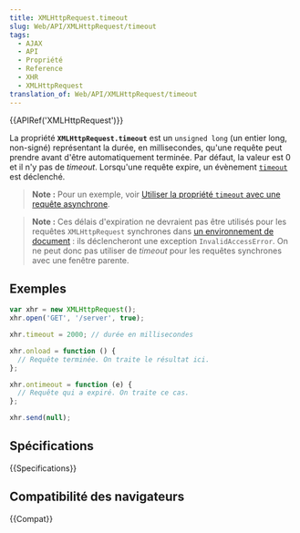 ```yaml
---
title: XMLHttpRequest.timeout
slug: Web/API/XMLHttpRequest/timeout
tags:
  - AJAX
  - API
  - Propriété
  - Reference
  - XHR
  - XMLHttpRequest
translation_of: Web/API/XMLHttpRequest/timeout
---
```


{{APIRef('XMLHttpRequest')}}

La propriété **`XMLHttpRequest.timeout`** est un `unsigned long` (un entier long, non-signé) représentant la durée, en millisecondes, qu'une requête peut prendre avant d'être automatiquement terminée. Par défaut, la valeur est 0 et il n'y pas de _timeout_. Lorsqu'une requête expire, un évènement [`timeout`](/fr/docs/Web/API/XMLHttpRequest/timeout_event) est déclenché.

> **Note :** Pour un exemple, voir [Utiliser la propriété `timeout` avec une requête asynchrone](/fr/docs/Web/API/XMLHttpRequest/Synchronous_and_Asynchronous_Requests#Example_using_a_timeout).

> **Note :** Ces délais d'expiration ne devraient pas être utilisés pour les requêtes `XMLHttpRequest` synchrones dans [un environnement de document](/fr/docs/Glossaire/Environnement_de_document) : ils déclencheront une exception `InvalidAccessError`. On ne peut donc pas utiliser de _timeout_ pour les requêtes synchrones avec une fenêtre parente.

## Exemples

```js
var xhr = new XMLHttpRequest();
xhr.open('GET', '/server', true);

xhr.timeout = 2000; // durée en millisecondes

xhr.onload = function () {
  // Requête terminée. On traite le résultat ici.
};

xhr.ontimeout = function (e) {
  // Requête qui a expiré. On traite ce cas.
};

xhr.send(null);
```

## Spécifications

{{Specifications}}

## Compatibilité des navigateurs

{{Compat}}
